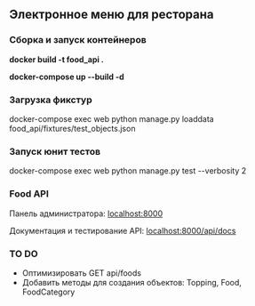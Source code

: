 <h2>Электронное меню для ресторана</h2>

<h3>Сборка и запуск контейнеров</h3>
<b>docker build -t food_api .</b>

<b>docker-compose up --build -d</b>

<h3>Загрузка фикстур</h3>
docker-compose exec web python manage.py loaddata food_api/fixtures/test_objects.json

<h3>Запуск юнит тестов</h3>
docker-compose exec web python manage.py test --verbosity 2

<h3>Food API</h3>
Панель администратора: <a href="http://localhost:8000">localhost:8000</a>

Документация и тестирование API: <a href="http://localhost:8000/api/docs">localhost:8000/api/docs</a>


<h3>TO DO</h3>
<ul>
<li> Оптимизировать GET api/foods
<li> Добавить методы для создания объектов: Topping, Food, FoodCategory
</ul>